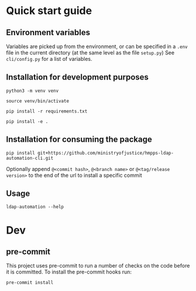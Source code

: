 # Quick start guide

## Environment variables

Variables are picked up from the environment, or can be specified in a `.env` file in the current directory (at the same
level as the file `setup.py`)
See `cli/config.py` for a list of variables.

## Installation for development purposes

`python3 -m venv venv`

`source venv/bin/activate`

`pip install -r requirements.txt`

`pip install -e .`

## Installation for consuming the package

`pip install git+https://github.com/ministryofjustice/hmpps-ldap-automation-cli.git`

Optionally append `@<commit hash>`, `@<branch name>` or
`@<tag/release version>` to the end of the url to install a specific
commit

## Usage

`ldap-automation --help`

# Dev

## pre-commit

This project uses pre-commit to run a number of checks on the code before it is committed.
To install the pre-commit hooks run:

`pre-commit install`

